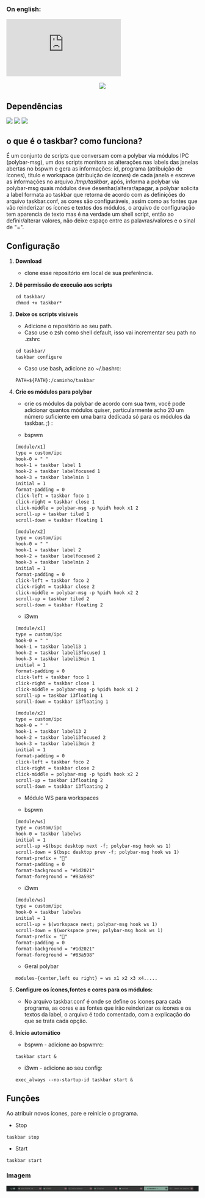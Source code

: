 
### On english:
![README_EN](https://github.com/odilonscoelho/taskbar/blob/master/README_EN.md)<br/>

<div align="center">
<img src="https://img.shields.io/badge/taskbar-bspwm-&color=3c3836?style=for-the-badge"/>
</div>

## Dependências
<img src="https://img.shields.io/static/v1?label=ZSH&message=Nao precisa ser seu shell padrao&color=white"/>
<img src="https://img.shields.io/static/v1?label=wmctrl&message=Utilitario para capturar informacoes do xorg&color=white"/>
<img src="https://img.shields.io/static/v1?label=xwinfo&message=Utilitario para capturar informacoes do a cerca das janelas&color=white&?style=for-the-badge"/>


## o que é o taskbar? como funciona?
É um conjunto de scripts que conversam com a polybar via módulos IPC (polybar-msg), um dos scripts monitora as alterações nas labels das janelas abertas no bspwm e gera as informações: id, programa (atribuição de ícones), título e workspace (atribuição de ícones) de cada janela e escreve as informações no arquivo */tmp/taskbar*, após, informa a polybar via polybar-msg quais módulos deve desenhar/alterar/apagar, a polybar solicita a label formata ao taskbar que retorna de acordo com as definições do arquivo taskbar.conf, as cores são configuráveis, assim como as fontes que vão reinderizar os ícones e textos dos módulos, o arquivo de configuração tem aparencia de texto mas é na verdade um shell script, então ao definir/alterar valores, não deixe espaço entre as palavras/valores e o sinal de "=".

## Configuração

1. **Download**
	* clone esse repositório em local de sua preferência.

2. **Dê permissão de execuão aos scripts**
	```
	cd taskbar/
	chmod +x taskbar*
	```

3. **Deixe os scripts visíveis**
	* Adicione o repositório ao seu path.
	* Caso use o zsh como shell default, isso vai incrementar seu path no .zshrc 
	```
	cd taskbar/
	taskbar configure 
	```

	* Caso use bash, adicione ao ~/.bashrc:
	```
	PATH=${PATH}:/caminho/taskbar
	```
4. **Crie os módulos para polybar** 
	* crie os módulos da polybar de acordo com sua twm, você pode adicionar quantos módulos quiser, particularmente acho 20 um número suficiente em uma barra dedicada só para os módulos da taskbar. ;) :

	* bspwm
	 ```
	[module/x1]
	type = custom/ipc
	hook-0 = " "
	hook-1 = taskbar label 1
	hook-2 = taskbar labelfocused 1
	hook-3 = taskbar labelmin 1
	initial = 1
	format-padding = 0
	click-left = taskbar foco 1
	click-right = taskbar close 1
	click-middle = polybar-msg -p %pid% hook x1 2
	scroll-up = taskbar tiled 1
	scroll-down = taskbar floating 1
	```
	```
	[module/x2]
	type = custom/ipc
	hook-0 = " "
	hook-1 = taskbar label 2
	hook-2 = taskbar labelfocused 2
	hook-3 = taskbar labelmin 2
	initial = 1
	format-padding = 0
	click-left = taskbar foco 2
	click-right = taskbar close 2
	click-middle = polybar-msg -p %pid% hook x2 2
	scroll-up = taskbar tiled 2
	scroll-down = taskbar floating 2
	```

	* i3wm
	```
	[module/x1]
	type = custom/ipc
	hook-0 = " "
	hook-1 = taskbar labeli3 1
	hook-2 = taskbar labeli3focused 1
	hook-3 = taskbar labeli3min 1
	initial = 1
	format-padding = 0
	click-left = taskbar foco 1
	click-right = taskbar close 1
	click-middle = polybar-msg -p %pid% hook x1 2
	scroll-up = taskbar i3floating 1
	scroll-down = taskbar i3floating 1
	```
	```
	[module/x2]
	type = custom/ipc
	hook-0 = " "
	hook-1 = taskbar labeli3 2
	hook-2 = taskbar labeli3focused 2
	hook-3 = taskbar labeli3min 2
	initial = 1
	format-padding = 0
	click-left = taskbar foco 2
	click-right = taskbar close 2
	click-middle = polybar-msg -p %pid% hook x2 2
	scroll-up = taskbar i3floating 2
	scroll-down = taskbar i3floating 2
	```

	* Módulo WS para workspaces

	* bspwm
	```
	[module/ws]
	type = custom/ipc
	hook-0 = taskbar labelws
	initial = 1
	scroll-up =$(bspc desktop next -f; polybar-msg hook ws 1)
	scroll-down = $(bspc desktop prev -f; polybar-msg hook ws 1)
	format-prefix = ""
	format-padding = 0
	format-background = "#1d2021"
	format-foreground = "#83a598"
	```

	* i3wm
	```
	[module/ws]
	type = custom/ipc
	hook-0 = taskbar labelws
	initial = 1
	scroll-up = $(workspace next; polybar-msg hook ws 1)
	scroll-down = $(workspace prev; polybar-msg hook ws 1)
	format-prefix = ""
	format-padding = 0
	format-background = "#1d2021"
	format-foreground = "#83a598"
	```

	* Geral polybar
	```
 	modules-{center,left ou right} = ws x1 x2 x3 x4.....
	```
5. **Configure os ícones,fontes e cores para os módulos:**
	* No arquivo taskbar.conf é onde se define os ícones para cada programa, as cores e as fontes que irão reinderizar os ícones e os textos da label, o arquivo é todo comentado, com a explicação do que se trata cada opção.

6. **Início automático**
	* bspwm - adicione ao bspwmrc:
	```
	taskbar start &
	```

	* i3wm - adicione ao seu config:
	```
	exec_always --no-startup-id taskbar start &
	```

## Funções

Ao atribuir novos ícones, pare e reinicie o programa.

* Stop
```
taskbar stop
```
* Start
```
taskbar start
```

### Imagem
![Ilustração](print.jpg)<br/>
